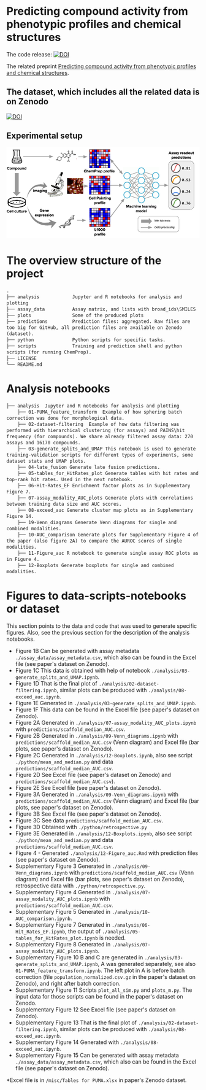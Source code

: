 # Predicting compound activity from phenotypic profiles and chemical structures

The code release: [![DOI](https://zenodo.org/badge/DOI/10.5281/zenodo.7742610.svg)](https://doi.org/10.5281/zenodo.7742610)


The related preprint [Predicting compound activity from phenotypic profiles and chemical structures](https://www.biorxiv.org/content/10.1101/2020.12.15.422887). 

## The dataset, which includes all the related data is on Zenodo

[![DOI](https://zenodo.org/badge/DOI/10.5281/zenodo.7729583.svg)](https://doi.org/10.5281/zenodo.7729583)

## Experimental setup

![Scheme of the project](PUMA.png)


# The overview structure of the project

    .
    ├── analysis            Jupyter and R notebooks for analysis and plotting
    ├── assay_data          Assay matrix, and lists with broad_ids\SMILES
    ├── plots               Some of the produced plots
    ├── predictions         Prediction files: aggregated. Raw files are too big for GitHub, all prediction files are available on Zenodo (dataset).
    ├── python              Python scripts for specific tasks.
    ├── scripts             Training and prediction shell and python scripts (for running ChemProp).
    ├── LICENSE
    └── README.md


 # Analysis notebooks

    ├── analysis  Jupyter and R notebooks for analysis and plotting
        ├── 01-PUMA_feature_transform  Example of how sphering batch correction was done for morphological data.
        ├── 02-dataset-filtering  Example of how data filtering was performed with hierarchical clustering (for assays) and PAINS\hit frequency (for compounds). We share already filtered assay data: 270 assays and 16170 compounds. 
        ├── 03-generate_splits_and_UMAP This notebook is used to generate training-validation scripts for different types of experiments, some dataset stats and UMAP plots.
        ├── 04-late_fusion Generate late fusion predictions.
        ├── 05-tables_for_HitRates_plot Generate tables with hit rates and top-rank hit rates. Used in the next notebook.
        ├── 06-Hit-Rates_EF Enrichment factor plots as in Supplementary Figure 7.
        ├── 07-assay_modality_AUC_plots Generate plots with correlations between training data size and AUC scores. 
        ├── 08-exceed_auc Generate cluster map plots as in Supplementary Figure 14.
        ├── 19-Venn_diagrams Generate Venn diagrams for single and combined modalities. 
        ├── 10-AUC_comparison Generate plots for Supplementary Figure 4 of the paper (also figure 2A) to compare the AUROC scores of single modalities. 
        ├── 11-Figure_auc R notebook to generate single assay ROC plots as in Figure 4. 
        ├── 12-Boxplots Generate boxplots for single and combined modalities. 


 # Figures to data-scripts-notebooks or dataset
 This section points to the data and code that was used to generate specific figures. Also, see the previous section for the description of the analysis notebooks.
- Figure 1B Can be generated with assay metadata `./assay_data/assay_metadata.csv`, which also can be found in the Excel file (see paper's dataset on Zenodo).
- Figure 1C This data is obtained with help of notebook `./analysis/03-generate_splits_and_UMAP.ipynb`.
- Figure 1D That is the final plot of `./analysis/02-dataset-filtering.ipynb`, similar plots can be produced with `./analysis/08-exceed_auc.ipynb`.
- Figure 1E Generated in `./analysis/03-generate_splits_and_UMAP.ipynb`.
- Figure 1F This data can be found in the Excel file (see paper's dataset on Zenodo).
- Figure 2A Generated in `./analysis/07-assay_modality_AUC_plots.ipynb` with `predictions/scaffold_median_AUC.csv`.
- Figure 2B Generated in `./analysis/09-Venn_diagrams.ipynb` with `predictions/scaffold_median_AUC.csv` (Venn diagram) and Excel file (bar plots, see paper's dataset on Zenodo).
- Figure 2C Generated in `./analysis/12-Boxplots.ipynb`, also see script `./python/mean_and_median.py` and data `predictions/scaffold_median_AUC.csv`.
- Figure 2D See Excel file (see paper's dataset on Zenodo) and `predictions/scaffold_median_AUC.csv`). 
- Figure 2E See Excel file (see paper's dataset on Zenodo).    
- Figure 3A Generated in `./analysis/09-Venn_diagrams.ipynb` with `predictions/scaffold_median_AUC.csv` (Venn diagram) and Excel file (bar plots, see paper's dataset on Zenodo).
- Figure 3B See Excel file (see paper's dataset on Zenodo).
- Figure 3C See data `predictions/scaffold_median_AUC.csv`.
- Figure 3D Obtained with `./python/retrospective.py`
- Figure 3E Generated in `./analysis/12-Boxplots.ipynb`, also see script `./python/mean_and_median.py` and data `predictions/scaffold_median_AUC.csv`.
- Figure 4 - Generated `./analysis/12-Figure_auc.Rmd` with prediction files (see paper's dataset on Zenodo).
- Supplementary Figure 3 Generated in `./analysis/09-Venn_diagrams.ipynb` with `predictions/scaffold_median_AUC.csv` (Venn diagram) and Excel file (bar plots, see paper's dataset on Zenodo), retrospective data with `./python/retrospective.py`.
- Supplementary Figure 4 Generated in `./analysis/07-assay_modality_AUC_plots.ipynb` with `predictions/scaffold_median_AUC.csv`.
- Supplementary Figure 5 Generated in `./analysis/10-AUC_comparison.ipynb`.
- Supplementary Figure 7 Generated in `./analysis/06-Hit_Rates_EF.ipynb`, the output of `./analysis/05-tables_for_HitRates_plot.ipynb` is needed.
- Supplementary Figure 8 Generated in `./analysis/07-assay_modality_AUC_plots.ipynb`.
- Supplementary Figure 10 B and C are generated in `./analysis/03-generate_splits_and_UMAP.ipynb`, A was generated separately, see also `01-PUMA_feature_transform.ipynb`. The left plot in A is before batch correction (file `population_normalized.csv.gz` in the paper's dataset on Zenodo), and right after batch correction.
- Supplementary Figure 11 Scripts `plot_all_sim.py` and `plots_m.py`. The input data for those scripts can be found in the paper's dataset on Zenodo.
- Supplementary Figure 12 See Excel file (see paper's dataset on Zenodo).
- Supplementary Figure 13 That is the final plot of `./analysis/02-dataset-filtering.ipynb`, similar plots can be produced with `./analysis/08-exceed_auc.ipynb`.
- Supplementary Figure 14 Generated with `./analysis/08-exceed_auc.ipynb`.
- Supplementary Figure 15 Can be generated with assay metadata `./assay_data/assay_metadata.csv`, which also can be found in the Excel file (see paper's dataset on Zenodo).

*Excel file is in `/misc/Tables for PUMA.xlsx` in paper's Zenodo dataset. 